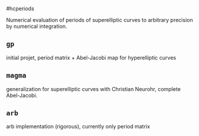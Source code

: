 #hcperiods

Numerical evaluation of periods of superelliptic curves to
arbitrary precision by numerical integration.

## ``gp``

initial projet, period matrix + Abel-Jacobi map for hyperelliptic curves

## ``magma``

generalization for superelliptic curves with Christian Neurohr,
complete Abel-Jacobi.

## ``arb``

arb implementation (rigorous), currently only period matrix
